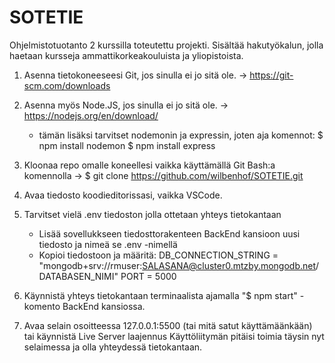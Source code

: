 # SOTETIE
Ohjelmistotuotanto 2 kurssilla toteutettu projekti. Sisältää hakutyökalun, jolla haetaan kursseja ammattikorkeakouluista ja yliopistoista.

1. Asenna tietokoneeseesi Git, jos sinulla ei jo sitä ole. -> https://git-scm.com/downloads
2. Asenna myös Node.JS, jos sinulla ei jo sitä ole. -> https://nodejs.org/en/download/
    - tämän lisäksi tarvitset nodemonin ja expressin, joten aja komennot:
    $ npm install nodemon
    $ npm install express

3. Kloonaa repo omalle koneellesi vaikka käyttämällä Git Bash:a komennolla
    -> $ git clone https://github.com/wilbenhof/SOTETIE.git
    
4. Avaa tiedosto koodieditorissasi, vaikka VSCode.

5. Tarvitset vielä .env tiedoston jolla ottetaan yhteys tietokantaan
   -  Lisää sovellukkseen tiedosttorakenteen BackEnd kansioon uusi tiedosto ja nimeä se .env -nimellä
   -  Kopioi tiedostoon ja määritä:
      DB_CONNECTION_STRING = "mongodb+srv://rmuser:SALASANA@cluster0.mtzby.mongodb.net/DATABASEN_NIMI"
      PORT = 5000
      
6.  Käynnistä yhteys tietokantaan terminaalista ajamalla "$ npm start" -komento BackEnd kansiossa.
7.  Avaa selain osoitteessa 127.0.0.1:5500 (tai mitä satut käyttämäänkään) tai käynnistä Live Server laajennus
    Käyttöliitymän pitäisi toimia täysin nyt selaimessa ja olla yhteydessä tietokantaan.
